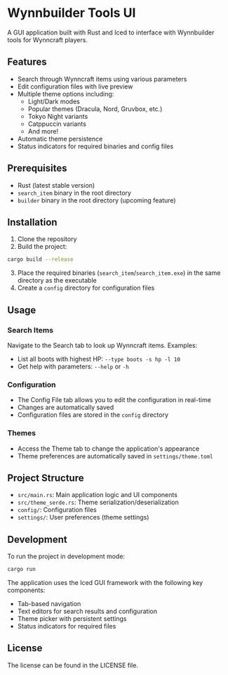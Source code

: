 # Wynnbuilder Tools UI

A GUI application built with Rust and Iced to interface with Wynnbuilder tools for Wynncraft players.

## Features

- Search through Wynncraft items using various parameters
- Edit configuration files with live preview
- Multiple theme options including:
  - Light/Dark modes
  - Popular themes (Dracula, Nord, Gruvbox, etc.)
  - Tokyo Night variants
  - Catppuccin variants
  - And more!
- Automatic theme persistence
- Status indicators for required binaries and config files

## Prerequisites

- Rust (latest stable version)
- `search_item` binary in the root directory
- `builder` binary in the root directory (upcoming feature)

## Installation

1. Clone the repository
2. Build the project:
```bash
cargo build --release
```
3. Place the required binaries (`search_item`/`search_item.exe`) in the same directory as the executable
4. Create a `config` directory for configuration files

## Usage

### Search Items
Navigate to the Search tab to look up Wynncraft items. Examples:
- List all boots with highest HP: `--type boots -s hp -l 10`
- Get help with parameters: `--help` or `-h`

### Configuration
- The Config File tab allows you to edit the configuration in real-time
- Changes are automatically saved
- Configuration files are stored in the `config` directory

### Themes
- Access the Theme tab to change the application's appearance
- Theme preferences are automatically saved in `settings/theme.toml`

## Project Structure

- `src/main.rs`: Main application logic and UI components
- `src/theme_serde.rs`: Theme serialization/deserialization
- `config/`: Configuration files
- `settings/`: User preferences (theme settings)

## Development

To run the project in development mode:
```bash
cargo run
```

The application uses the Iced GUI framework with the following key components:
- Tab-based navigation
- Text editors for search results and configuration
- Theme picker with persistent settings
- Status indicators for required files

## License

The license can be found in the LICENSE file.